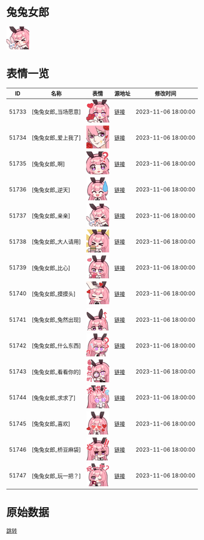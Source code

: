 # 兔兔女郎

<img src="./cover.png" height="60" alt="cover" />

# 表情一览

|ID|名称|表情|源地址|修改时间|
|----|----|----|----|----|
|51733|[兔兔女郎_当场愿意]|<img src="./pic/051733_%5B兔兔女郎_当场愿意%5D.png" height="60" alt="当场愿意"/>|[链接](https://i0.hdslb.com/bfs/garb/cc2572fee45f9fc78ccabf0c09e224f863cd77ad.png)|2023-11-06 18:00:00|
|51734|[兔兔女郎_爱上我了]|<img src="./pic/051734_%5B兔兔女郎_爱上我了%5D.png" height="60" alt="爱上我了"/>|[链接](https://i0.hdslb.com/bfs/garb/eb7f7e00f0fa1454c238c1b41721339c9c7bc2b3.png)|2023-11-06 18:00:00|
|51735|[兔兔女郎_啊]|<img src="./pic/051735_%5B兔兔女郎_啊%5D.png" height="60" alt="啊"/>|[链接](https://i0.hdslb.com/bfs/garb/95dedb7af1533d2db66d3684c62e91552dbc02c5.png)|2023-11-06 18:00:00|
|51736|[兔兔女郎_逆天]|<img src="./pic/051736_%5B兔兔女郎_逆天%5D.png" height="60" alt="逆天"/>|[链接](https://i0.hdslb.com/bfs/garb/ab18560b368bbdec941de84dc9db91e3a69caad6.png)|2023-11-06 18:00:00|
|51737|[兔兔女郎_亲亲]|<img src="./pic/051737_%5B兔兔女郎_亲亲%5D.png" height="60" alt="亲亲"/>|[链接](https://i0.hdslb.com/bfs/garb/168f169594626543651c9acab171d2ac15d5792c.png)|2023-11-06 18:00:00|
|51738|[兔兔女郎_大人请用]|<img src="./pic/051738_%5B兔兔女郎_大人请用%5D.png" height="60" alt="大人请用"/>|[链接](https://i0.hdslb.com/bfs/garb/234f2af65197031929bb57b0f4ede10ec7e3be19.png)|2023-11-06 18:00:00|
|51739|[兔兔女郎_比心]|<img src="./pic/051739_%5B兔兔女郎_比心%5D.png" height="60" alt="比心"/>|[链接](https://i0.hdslb.com/bfs/garb/e5f4bba2fba1918162761097c408d883a0b5b0e0.png)|2023-11-06 18:00:00|
|51740|[兔兔女郎_摸摸头]|<img src="./pic/051740_%5B兔兔女郎_摸摸头%5D.png" height="60" alt="摸摸头"/>|[链接](https://i0.hdslb.com/bfs/garb/e18d89ebacf3448ebc9f198f0c2b7a475d1c81a8.png)|2023-11-06 18:00:00|
|51741|[兔兔女郎_兔然出现]|<img src="./pic/051741_%5B兔兔女郎_兔然出现%5D.png" height="60" alt="兔然出现"/>|[链接](https://i0.hdslb.com/bfs/garb/375b3377f8e3a4d07042d026237543ca9764e9d8.png)|2023-11-06 18:00:00|
|51742|[兔兔女郎_什么东西]|<img src="./pic/051742_%5B兔兔女郎_什么东西%5D.png" height="60" alt="什么东西"/>|[链接](https://i0.hdslb.com/bfs/garb/57c485c187d8d1c37f55fdcc5d2056cf91074d5f.png)|2023-11-06 18:00:00|
|51743|[兔兔女郎_看看你的]|<img src="./pic/051743_%5B兔兔女郎_看看你的%5D.png" height="60" alt="看看你的"/>|[链接](https://i0.hdslb.com/bfs/garb/6d915ac30be3a8f6120ceb9caf692459987d8ac2.png)|2023-11-06 18:00:00|
|51744|[兔兔女郎_求求了]|<img src="./pic/051744_%5B兔兔女郎_求求了%5D.png" height="60" alt="求求了"/>|[链接](https://i0.hdslb.com/bfs/garb/d10352dc88f3d82d3b4b6ab7c72a3f3255766a70.png)|2023-11-06 18:00:00|
|51745|[兔兔女郎_喜欢]|<img src="./pic/051745_%5B兔兔女郎_喜欢%5D.png" height="60" alt="喜欢"/>|[链接](https://i0.hdslb.com/bfs/garb/e04cae4ef285d3630a790a6f57c632d3af295082.png)|2023-11-06 18:00:00|
|51746|[兔兔女郎_桥豆麻袋]|<img src="./pic/051746_%5B兔兔女郎_桥豆麻袋%5D.png" height="60" alt="桥豆麻袋"/>|[链接](https://i0.hdslb.com/bfs/garb/2ab95d767eeaa81ce17f3177c96b52a72ff14e43.png)|2023-11-06 18:00:00|
|51747|[兔兔女郎_玩一把？]|<img src="./pic/051747_%5B兔兔女郎_玩一把？%5D.png" height="60" alt="玩一把？"/>|[链接](https://i0.hdslb.com/bfs/garb/45cd3c57c9be8c687797bd4f5502731fad46beeb.png)|2023-11-06 18:00:00|

# 原始数据

[跳转](./raw.json)

